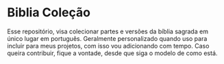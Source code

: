 # Biblia Coleção

Esse repositório, visa colecionar partes e versões da bíblia sagrada em único lugar em português. Geralmente personalizado quando uso para incluir para meus projetos, com isso vou adicionando com tempo. Caso queira contribuir, fique a vontade, desde que siga o modelo de como está.
